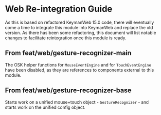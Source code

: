 # Web Re-integration Guide

As this is based on refactored KeymanWeb 15.0 code, there will eventually come a time to integrate this
module into KeymanWeb and replace the old version.  As there has been some refactoring, this document
will list notable changes to facilitate reintegration once this module is ready.

## From feat/web/gesture-recognizer-main

The OSK helper functions for `MouseEventEngine` and for `TouchEventEngine` have been disabled, as they
are references to components external to this module.

## From feat/web/gesture-recognizer-base

Starts work on a unified mouse+touch object - `GestureRecognizer` - and starts work on the unified
config object.

